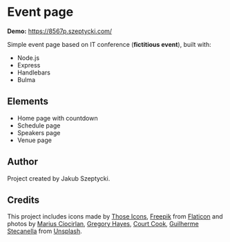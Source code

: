 # Event page

**Demo:** https://8567p.szeptycki.com/

Simple event page based on IT conference (**fictitious event**), built with:
* Node.js
* Express
* Handlebars
* Bulma

## Elements

* Home page with countdown
* Schedule page
* Speakers page
* Venue page

## Author
Project created by Jakub Szeptycki.

## Credits
This project includes icons made by [Those Icons](www.flaticon.com/authors/those-icons), [Freepik](https://www.flaticon.com/authors/freepik) from [Flaticon](https://www.flaticon.com/)
and photos by [Marius Ciocirlan](https://unsplash.com/@madebymarius), [Gregory Hayes](https://unsplash.com/@gregoryallen), [Court Cook](https://unsplash.com/@courtmarie), [Guilherme Stecanella](https://unsplash.com/@guilhermestecanella) from [Unsplash](https://unsplash.com/).